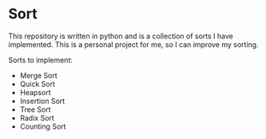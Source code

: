 # Sort 

This repository is written in python and is a collection of sorts I have implemented. This is a personal project for me, so I can improve my sorting.

Sorts to implement:

- Merge Sort
- Quick Sort
- Heapsort
- Insertion Sort
- Tree Sort
- Radix Sort
- Counting Sort